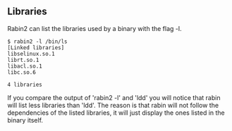 ## Libraries

Rabin2 can list the libraries used by a binary with the flag -l.

    $ rabin2 -l /bin/ls
    [Linked libraries]
    libselinux.so.1
    librt.so.1
    libacl.so.1
    libc.so.6
    
    4 libraries

    
If you compare the output of 'rabin2 -l' and 'ldd' you will notice that rabin will list less libraries than 'ldd'. The reason is that rabin will not follow the dependencies of the listed libraries, it will just display the ones listed in the binary itself.
